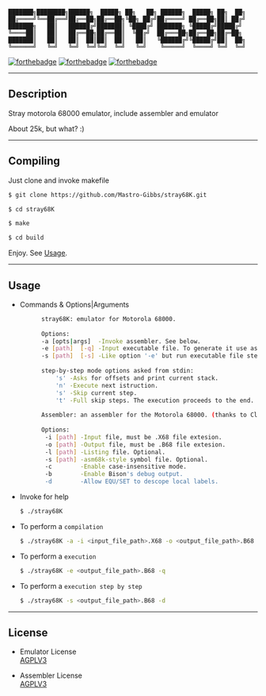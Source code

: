 
	███████╗████████╗██████╗  █████╗ ██╗   ██╗ ██████╗  █████╗ ██╗  ██╗
	██╔════╝╚══██╔══╝██╔══██╗██╔══██╗╚██╗ ██╔╝██╔════╝ ██╔══██╗██║ ██╔╝
	███████╗   ██║   ██████╔╝███████║ ╚████╔╝ ███████╗ ╚█████╔╝█████╔╝ 
	╚════██║   ██║   ██╔══██╗██╔══██║  ╚██╔╝  ██╔═══██╗██╔══██╗██╔═██╗ 
	███████║   ██║   ██║  ██║██║  ██║   ██║   ╚██████╔╝╚█████╔╝██║  ██╗
	╚══════╝   ╚═╝   ╚═╝  ╚═╝╚═╝  ╚═╝   ╚═╝    ╚═════╝  ╚════╝ ╚═╝  ╚═╝

[![forthebadge](https://img.shields.io/badge/C-BASED-gray?style=for-the-badge&logo=c&labelColor=0000FF&logoColor=darkgray)]()
[![forthebadge](https://img.shields.io/badge/Yacc-BASED-gray?style=for-the-badge&labelColor=0000FF&logoColor=darkgray)]()
[![forthebadge](https://img.shields.io/badge/Lex-BASED-gray?style=for-the-badge&labelColor=0000FF&logoColor=darkgray)]()

---                                                     

## Description
              
Stray motorola 68000 emulator, include assembler and emulator   

About 25k, but what? :)

---

## Compiling

Just clone and invoke makefile   

  ```bash
  $ git clone https://github.com/Mastro-Gibbs/stray68K.git
  ```
  ```bash
  $ cd stray68K
  ```
  ```bash
  $ make
  ```
  ```bash
  $ cd build
  ```

  Enjoy. See [Usage](https://github.com/Mastro-Gibbs/stray68K#usage).

---

## Usage

- Commands & Options|Arguments
  ```bash
        stray68K: emulator for Motorola 68000.
        
        Options:
        -a [opts|args]  -Invoke assembler. See below.
        -e [path]  [-q] -Input executable file. To generate it use assembler options. [-q] mean qiuet opt.
        -s [path]  [-s] -Like option '-e' but run executable file step-by-step (debug mode). [-d] mean descriptive opt.
           
        step-by-step mode options asked from stdin:
            's' -Asks for offsets and print current stack.
            'n' -Execute next istruction.
            's' -Skip current step.
            't' -Full skip steps. The execution proceeds to the end.
        
        Assembler: an assembler for the Motorola 68000. (thanks to Clownacy)
        
        Options:
         -i [path] -Input file, must be .X68 file extesion.
         -o [path] -Output file, must be .B68 file extesion.
         -l [path] -Listing file. Optional.
         -s [path] -asm68k-style symbol file. Optional.
         -c        -Enable case-insensitive mode.
         -b        -Enable Bison's debug output.
         -d        -Allow EQU/SET to descope local labels.
  ```


- Invoke for help
  ```bash
  $ ./stray68K 
  ```
- To perform a ```compilation```
  ```bash
  $ ./stray68K -a -i <input_file_path>.X68 -o <output_file_path>.B68
  ```
- To perform a ```execution```
  ```bash
  $ ./stray68K -e <output_file_path>.B68 -q
  ```
- To perform a ```execution step by step```
  ```bash
  $ ./stray68K -s <output_file_path>.B68 -d
  ```

---

## License
- Emulator License  
[AGPLV3](https://github.com/Mastro-Gibbs/stray68K/blob/main/LICENSE)

- Assembler License  
[AGPLV3](https://github.com/Mastro-Gibbs/stray68K/blob/main/src/assembler/LICENCE.txt)

